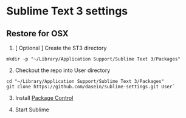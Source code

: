 # Sublime Text 3 settings


## Restore for OSX

1. [ Optional ] Create the ST3 directory 

```
mkdir -p "~/Library/Application Support/Sublime Text 3/Packages"
```

2. Checkout the repo into User directory

```
cd "~/Library/Application Support/Sublime Text 3/Packages"
git clone https://github.com/dasein/sublime-settings.git User`
```

3. Install [Package Control](https://packagecontrol.io/installation) 

4. Start Sublime
